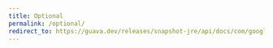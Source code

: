 ```yaml
---
title: Optional
permalink: /optional/
redirect_to: https://guava.dev/releases/snapshot-jre/api/docs/com/google/common/base/Optional.html
---
```

